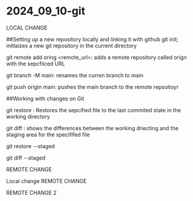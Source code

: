 # 2024_09_10-git

LOCAL CHANGE 

##Setting up a new repository locally and linking it with github
git init; initlaizes a new git repository in the current directory 

git remote add oring <remote_url>: adds a remote repository called orign with the sepcfiiced URL 

git branch -M main: renames the curren branch to main

git push origin main: pushes the main branch to the remote repsoitoyr 

##Working with changes on Git

git restore <file>: Restores the sepcified file to the last commited state in the working directory 

git diff <file>: shows the differences between the working driecting and the staging area for the specififed file 

git restore --staged <file>

git diff --staged <file>

REMOTE CHANGE

Local change 
REMOTE CHANGE 

REMOTE CHANGE 2

